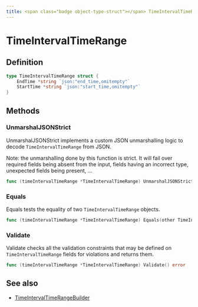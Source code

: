```yaml
---
title: <span class="badge object-type-struct"></span> TimeIntervalTimeRange
---
```

# <span class="badge object-type-struct"></span> TimeIntervalTimeRange

## Definition

```go
type TimeIntervalTimeRange struct {
    EndTime *string `json:"end_time,omitempty"`
    StartTime *string `json:"start_time,omitempty"`
}
```
## Methods

### <span class="badge object-method"></span> UnmarshalJSONStrict

UnmarshalJSONStrict implements a custom JSON unmarshalling logic to decode `TimeIntervalTimeRange` from JSON.

Note: the unmarshalling done by this function is strict. It will fail over required fields being absent from the input, fields having an incorrect type, unexpected fields being present, …

```go
func (timeIntervalTimeRange *TimeIntervalTimeRange) UnmarshalJSONStrict(raw []byte) error
```

### <span class="badge object-method"></span> Equals

Equals tests the equality of two `TimeIntervalTimeRange` objects.

```go
func (timeIntervalTimeRange *TimeIntervalTimeRange) Equals(other TimeIntervalTimeRange) bool
```

### <span class="badge object-method"></span> Validate

Validate checks all the validation constraints that may be defined on `TimeIntervalTimeRange` fields for violations and returns them.

```go
func (timeIntervalTimeRange *TimeIntervalTimeRange) Validate() error
```

## See also

 * <span class="badge builder"></span> [TimeIntervalTimeRangeBuilder](./builder-TimeIntervalTimeRangeBuilder.md)
